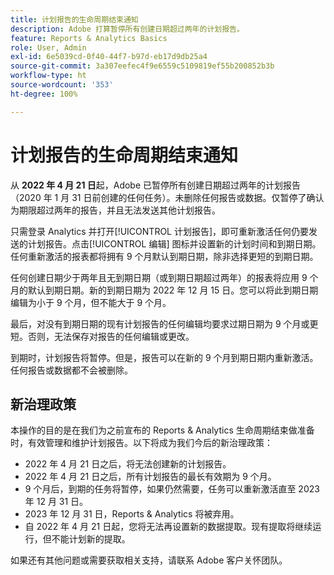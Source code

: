 ```yaml
---
title: 计划报告的生命周期结束通知
description: Adobe 打算暂停所有创建日期超过两年的计划报告。
feature: Reports & Analytics Basics
role: User, Admin
exl-id: 6e5039cd-0f40-44f7-b97d-eb17d9db25a4
source-git-commit: 3a307eefec4f9e6559c5109819ef55b200852b3b
workflow-type: ht
source-wordcount: '353'
ht-degree: 100%

---
```


# 计划报告的生命周期结束通知

从 **2022 年 4 月 21 日**&#x200B;起，Adobe 已暂停所有创建日期超过两年的计划报告（2020 年 1 月 31 日前创建的任何任务）。未删除任何报告或数据。仅暂停了确认为期限超过两年的报告，并且无法发送其他计划报告。

只需登录 Analytics 并打开[!UICONTROL 计划报告]，即可重新激活任何仍要发送的计划报告。点击[!UICONTROL 编辑] 图标并设置新的计划时间和到期日期。任何重新激活的报表都将拥有 9 个月默认到期日期，除非选择更短的到期日期。

任何创建日期少于两年且无到期日期（或到期日期超过两年）的报表将应用 9 个月的默认到期日期。新的到期日期为 2022 年 12 月 15 日。您可以将此到期日期编辑为小于 9 个月，但不能大于 9 个月。

最后，对没有到期日期的现有计划报告的任何编辑均要求过期日期为 9 个月或更短。否则，无法保存对报告的任何编辑或更改。

到期时，计划报告将暂停。但是，报告可以在新的 9 个月到期日期内重新激活。任何报告或数据都不会被删除。

## 新治理政策

本操作的目的是在我们为之前宣布的 Reports &amp; Analytics 生命周期结束做准备时，有效管理和维护计划报告。以下将成为我们今后的新治理政策：

* 2022 年 4 月 21 日之后，将无法创建新的计划报告。
* 2022 年 4 月 21 日之后，所有计划报告的最长有效期为 9 个月。
* 9 个月后，到期的任务将暂停，如果仍然需要，任务可以重新激活直至 2023 年 12 月 31 日。
* 2023 年 12 月 31 日，Reports &amp; Analytics 将被弃用。
* 自 2022 年 4 月 21 日起，您将无法再设置新的数据提取。现有提取将继续运行，但不能计划新的提取。

如果还有其他问题或需要获取相关支持，请联系 Adobe 客户关怀团队。
